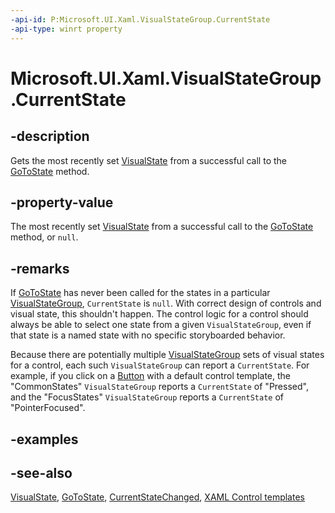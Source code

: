 ```yaml
---
-api-id: P:Microsoft.UI.Xaml.VisualStateGroup.CurrentState
-api-type: winrt property
---
```


<!-- Property syntax
public Microsoft.UI.Xaml.VisualState CurrentState { get; }
-->

# Microsoft.UI.Xaml.VisualStateGroup.CurrentState

## -description

Gets the most recently set [VisualState](visualstate.md) from a successful call to the [GoToState](visualstatemanager_gotostate_51722231.md) method.

## -property-value

The most recently set [VisualState](visualstate.md) from a successful call to the [GoToState](visualstatemanager_gotostate_51722231.md) method, or `null`.

## -remarks

If [GoToState](visualstatemanager_gotostate_51722231.md) has never been called for the states in a particular [VisualStateGroup](visualstategroup.md), `CurrentState` is `null`. With correct design of controls and visual state, this shouldn't happen. The control logic for a control should always be able to select one state from a given `VisualStateGroup`, even if that state is a named state with no specific storyboarded behavior.

Because there are potentially multiple [VisualStateGroup](visualstategroup.md) sets of visual states for a control, each such `VisualStateGroup` can report a `CurrentState`. For example, if you click on a [Button](../microsoft.ui.xaml.controls/button.md) with a default control template, the "CommonStates" `VisualStateGroup` reports a `CurrentState` of "Pressed", and the "FocusStates" `VisualStateGroup` reports a `CurrentState` of "PointerFocused".

## -examples

## -see-also

[VisualState](visualstate.md), [GoToState](visualstatemanager_gotostate_51722231.md), [CurrentStateChanged](visualstategroup_currentstatechanged.md), [XAML Control templates](/windows/apps/design/style/xaml-control-templates)
